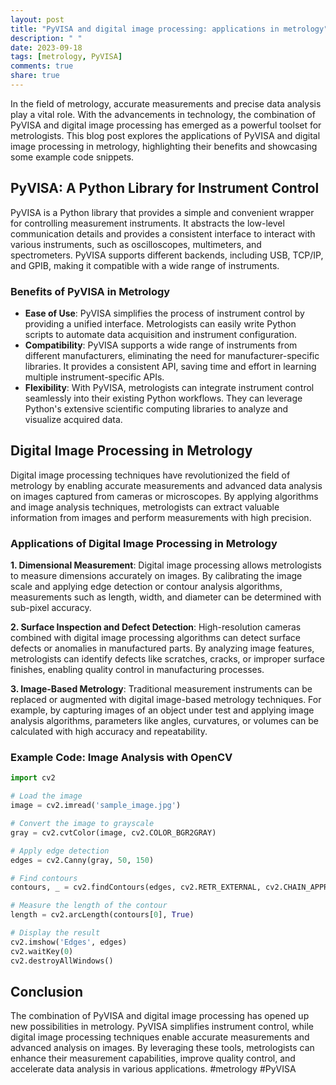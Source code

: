```yaml
---
layout: post
title: "PyVISA and digital image processing: applications in metrology"
description: " "
date: 2023-09-18
tags: [metrology, PyVISA]
comments: true
share: true
---
```


In the field of metrology, accurate measurements and precise data analysis play a vital role. With the advancements in technology, the combination of PyVISA and digital image processing has emerged as a powerful toolset for metrologists. This blog post explores the applications of PyVISA and digital image processing in metrology, highlighting their benefits and showcasing some example code snippets.

## PyVISA: A Python Library for Instrument Control

PyVISA is a Python library that provides a simple and convenient wrapper for controlling measurement instruments. It abstracts the low-level communication details and provides a consistent interface to interact with various instruments, such as oscilloscopes, multimeters, and spectrometers. PyVISA supports different backends, including USB, TCP/IP, and GPIB, making it compatible with a wide range of instruments.

### Benefits of PyVISA in Metrology

- **Ease of Use**: PyVISA simplifies the process of instrument control by providing a unified interface. Metrologists can easily write Python scripts to automate data acquisition and instrument configuration.
- **Compatibility**: PyVISA supports a wide range of instruments from different manufacturers, eliminating the need for manufacturer-specific libraries. It provides a consistent API, saving time and effort in learning multiple instrument-specific APIs.
- **Flexibility**: With PyVISA, metrologists can integrate instrument control seamlessly into their existing Python workflows. They can leverage Python's extensive scientific computing libraries to analyze and visualize acquired data.

## Digital Image Processing in Metrology

Digital image processing techniques have revolutionized the field of metrology by enabling accurate measurements and advanced data analysis on images captured from cameras or microscopes. By applying algorithms and image analysis techniques, metrologists can extract valuable information from images and perform measurements with high precision.

### Applications of Digital Image Processing in Metrology

**1. Dimensional Measurement**: Digital image processing allows metrologists to measure dimensions accurately on images. By calibrating the image scale and applying edge detection or contour analysis algorithms, measurements such as length, width, and diameter can be determined with sub-pixel accuracy.

**2. Surface Inspection and Defect Detection**: High-resolution cameras combined with digital image processing algorithms can detect surface defects or anomalies in manufactured parts. By analyzing image features, metrologists can identify defects like scratches, cracks, or improper surface finishes, enabling quality control in manufacturing processes.

**3. Image-Based Metrology**: Traditional measurement instruments can be replaced or augmented with digital image-based metrology techniques. For example, by capturing images of an object under test and applying image analysis algorithms, parameters like angles, curvatures, or volumes can be calculated with high accuracy and repeatability.

### Example Code: Image Analysis with OpenCV

```python
import cv2

# Load the image
image = cv2.imread('sample_image.jpg')

# Convert the image to grayscale
gray = cv2.cvtColor(image, cv2.COLOR_BGR2GRAY)

# Apply edge detection
edges = cv2.Canny(gray, 50, 150)

# Find contours
contours, _ = cv2.findContours(edges, cv2.RETR_EXTERNAL, cv2.CHAIN_APPROX_SIMPLE)

# Measure the length of the contour
length = cv2.arcLength(contours[0], True)

# Display the result
cv2.imshow('Edges', edges)
cv2.waitKey(0)
cv2.destroyAllWindows()
```

## Conclusion

The combination of PyVISA and digital image processing has opened up new possibilities in metrology. PyVISA simplifies instrument control, while digital image processing techniques enable accurate measurements and advanced analysis on images. By leveraging these tools, metrologists can enhance their measurement capabilities, improve quality control, and accelerate data analysis in various applications. #metrology #PyVISA